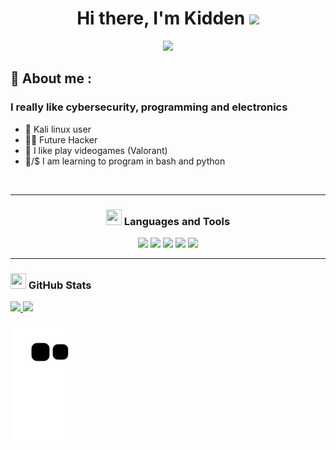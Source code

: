<h1 align="center">Hi there, I'm Kidden <img src="./src/wave.gif" width="30px"></h1>

<div id="header" align="center">
  <img src="https://user-images.githubusercontent.com/89719224/209594277-5d5bcc22-f04c-4eba-911f-f36b5ca03a27.gif" width="400" loop="infinite">
</div>

</td>
</tr>
</table>

## 👋 About me :

### I really like cybersecurity, programming and electronics
- 🐉 Kali linux user
- 👨‍💻 Future Hacker 
- 👾 I like play videogames (Valorant)
- 🐍/$ I am learning to program in bash and python
</details>

<br />

---

<h3 align="center"><img src="./src/0101.GIF" width="25px" height="25px"> Languages and Tools</h3>
<p align="center">
     <img src="https://img.shields.io/badge/OS-Linux-informational?style=flat&logo=linux&logoColor=white&color=2bbc8a"/> </a>
     <img src="https://img.shields.io/badge/OS-Windows-informational?style=flat&logo=windows&logoColor=white&color=2bbc8a"/> </a>
     <img src="https://img.shields.io/badge/Code-Python-informational?style=flat&logo=python&logoColor=white&color=2bbc8a"/> </a>
     <img src="https://img.shields.io/badge/Code-C++-informational?style=flat&logo=c++&logoColor=white&color=2bbc8a"/> </a>
     <img src="https://img.shields.io/badge/Shell-Bash-informational?style=flat&logo=gnu-bash&logoColor=white&color=2bbc8a"/> </a>
    
</p>


---

<h3 align="left"><img src="./src/estadistica2.gif" width="25px" height="25px"> GitHub Stats</h3>

<div>
  <a href="https://github.com/kidd3n">
  <img height="180em" src="https://github-readme-stats.vercel.app/api?username=kidd3n&show_icons=true&theme=radical&include_all_commits=true&count_private=true"/>
  <img height="180em" src="https://github-readme-stats.vercel.app/api/top-langs/?username=kidd3n&layout=compact&langs_count=7&theme=radical"/>
</div>

![Snake animation](https://github.com/kidd3n/kidd3n/blob/output/github-contribution-grid-snake.svg)
